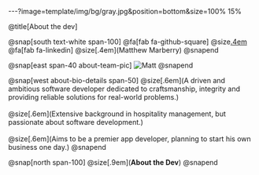 ---?image=template/img/bg/gray.jpg&position=bottom&size=100% 15%

@title[About the dev]

@snap[south text-white span-100]
@fa[fab fa-github-square]
@size[.4em](marberrym)
@fa[fab fa-linkedin]
@size[.4em](Matthew Marberry)
@snapend

@snap[east span-40 about-team-pic]
![Matt](https://matthew-marberry.com/images/portfolioPic.jpg)
@snapend

@snap[west about-bio-details span-50]
@size[.6em](A driven and ambitious software developer dedicated to craftsmanship, integrity and providing reliable solutions for real-world problems.)
<br><br>
@size[.6em](Extensive background in hospitality management, but passionate about software development.)
<br><br>
@size[.6em](Aims to be a premier app developer, planning to start his own business one day.)
@snapend

@snap[north span-100]
@size[.9em](**About the Dev**)
@snapend

